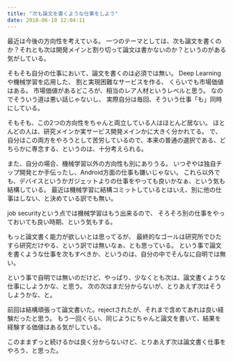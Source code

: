 ```yaml
---
title: "次も論文を書くような仕事をしよう"
date: 2018-06-10 12:04:11
---
```


最近は今後の方向性を考えている。
一つのテーマとしては、次も論文を書くのか？それとも次は開発メインと割り切って論文は書かないのか？というのがある気がしている。

そもそも自分の仕事において、論文を書くのは必須では無い。
Deep Learningや機械学習を応用した、
割と実現困難なサービスを作る、
くらいでも市場価値はある。
市場価値があるどころが、相当のレア人材というレベルと思う。
なのでそういう道は悪い話じゃないし、
実際自分は毎回、そういう仕事「も」同時にしている。

そもそも、この2つの方向性をちゃんと両立している人はほとんど居ない。
ほとんどの人は、研究メインか実サービス開発メインかに大きく分かれてる。
で、自分はこの両方をやろうとして苦労しているので、本来の普通の選択である、どちらかに専念する、というのは、十分考えられる。

また、自分の場合、機械学習以外の方向性も別にありうる。
いつぞやは独自チップ開発とか手伝ったし、Android方面の仕事も嫌いじゃない。
これら以外でも、デバイスというかガジェットよりの仕事をやっても良いかなぁ、という気も結構している。
最近は機械学習に結構コミットしているとはいえ、別に他の仕事はしない、と決めている訳でも無い。

job securityという点では機械学習はもう出来るので、
そろそろ別の仕事をやっておいても良い時期、という気もする。

もっと論文書く能力が欲しいとは思ってるが、
最終的なゴールは研究所でひたすら研究だけやる、という訳では無いなぁ、とも思っている。
という事で論文を書くような仕事を次もすべきか、というのは、自分の中でそんなに自明では無い。

という事で自明では無いのだけど、やっぱり、少なくとも次は、論文書くような仕事にしようかな、と思う。
次の次はまだ分からないが、とりあえず次はそうしようかな、と。

前回は結構頑張って論文書いた。rejectされたが、それまで含めてあれは良い経験だったと思う。
もう一回くらい、同じようにちゃんと論文を書いて、結果を経験する価値はある気がしている。

このままずっと続けるかは良く分からないけど、とりあえず次は論文書く仕事をやろう、と思った。
